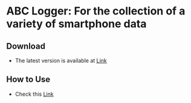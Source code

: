# ABC Logger: For the collection of a variety of smartphone data

## Download
* The latest version is available at [Link](./app/debug/kaist.iclab.abclogger-v0.9.1-debug.apk)

## How to Use
* Check this [Link](https://docs.google.com/presentation/d/1Spsh91PjZ-rfkQiY6rQLb5tOxaEkIvrDn3eZffrZgs4/edit?usp=sharing)



